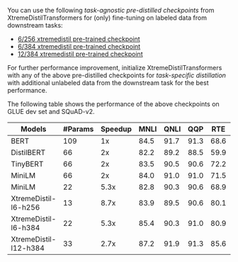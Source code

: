 
You can use the following *task-agnostic pre-distilled checkpoints* from XtremeDistilTransformers for (only) fine-tuning on labeled data from downstream tasks:
- [6/256 xtremedistil pre-trained checkpoint](https://huggingface.co/microsoft/xtremedistil-l6-h256-uncased)
- [6/384 xtremedistil pre-trained checkpoint](https://huggingface.co/microsoft/xtremedistil-l6-h384-uncased)
- [12/384 xtremedistil pre-trained checkpoint](https://huggingface.co/microsoft/xtremedistil-l12-h384-uncased)

For further performance improvement, initialize XtremeDistilTransformers with any of the above pre-distilled checkpoints for *task-specific distillation* with additional unlabeled data from the downstream task for the best performance.

The following table shows the performance of the above checkpoints on GLUE dev set and SQuAD-v2.

| Models         | #Params | Speedup | MNLI | QNLI | QQP  | RTE  | SST  | MRPC | SQUAD2 | Avg   |
|----------------|--------|---------|------|------|------|------|------|------|--------|-------|
| BERT        | 109    | 1x       | 84.5 | 91.7 | 91.3 | 68.6 | 93.2 | 87.3 | 76.8   | 84.8 |
| DistilBERT  | 66     | 2x       | 82.2 | 89.2 | 88.5 | 59.9 | 91.3 | 87.5 | 70.7   | 81.3 |
| TinyBERT    | 66     | 2x       | 83.5 | 90.5 | 90.6 | 72.2 | 91.6 | 88.4 | 73.1   | 84.3 |
| MiniLM      | 66     | 2x       | 84.0   | 91.0   | 91.0   | 71.5 | 92.0   | 88.4 | 76.4   | 84.9  |
| MiniLM      | 22     | 5.3x     | 82.8 | 90.3 | 90.6 | 68.9 | 91.3 | 86.6 | 72.9   | 83.3 |
| XtremeDistil-l6-h256   | 13     | 8.7x     | 83.9 | 89.5 | 90.6   | 80.1 | 91.2 | 90.0   | 74.1   | 85.6 |
| XtremeDistil-l6-h384   | 22     | 5.3x     | 85.4 | 90.3 | 91.0   | 80.9 | 92.3 | 90.0   | 76.6   | 86.6 |
| XtremeDistil-l12-h384   | 33     | 2.7x     | 87.2 | 91.9 | 91.3   | 85.6 | 93.1 | 90.4   | 80.2   | 88.5 |
